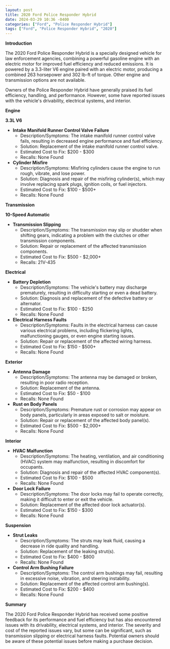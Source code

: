 ```yaml
---
layout: post
title: 2020 Ford Police Responder Hybrid
date: 2024-03-29 10:36 -0400
categories: ["Ford", "Police Responder Hybrid"]
tags: ["Ford", "Police Responder Hybrid", "2020"]
---
```

**Introduction**

The 2020 Ford Police Responder Hybrid is a specially designed vehicle for law enforcement agencies, combining a powerful gasoline engine with an electric motor for improved fuel efficiency and reduced emissions. It is powered by a 3.3-liter V6 engine paired with an electric motor, producing a combined 263 horsepower and 302 lb-ft of torque. Other engine and transmission options are not available.

Owners of the Police Responder Hybrid have generally praised its fuel efficiency, handling, and performance. However, some have reported issues with the vehicle's drivability, electrical systems, and interior.

**Engine**

**3.3L V6**

* **Intake Manifold Runner Control Valve Failure**
    * Description/Symptoms: The intake manifold runner control valve fails, resulting in decreased engine performance and fuel efficiency.
    * Solution: Replacement of the intake manifold runner control valve.
    * Estimated Cost to Fix: $200 - $300
    * Recalls: None Found
* **Cylinder Misfire**
    * Description/Symptoms: Misfiring cylinders cause the engine to run rough, vibrate, and lose power.
    * Solution: Diagnosis and repair of the misfiring cylinder(s), which may involve replacing spark plugs, ignition coils, or fuel injectors.
    * Estimated Cost to Fix: $100 - $500+
    * Recalls: None Found

**Transmission**

**10-Speed Automatic**

* **Transmission Slipping**
    * Description/Symptoms: The transmission may slip or shudder when shifting gears, indicating a problem with the clutches or other transmission components.
    * Solution: Repair or replacement of the affected transmission components.
    * Estimated Cost to Fix: $500 - $2,000+
    * Recalls: 21V-435

**Electrical**

* **Battery Depletion**
    * Description/Symptoms: The vehicle's battery may discharge prematurely, resulting in difficulty starting or even a dead battery.
    * Solution: Diagnosis and replacement of the defective battery or alternator.
    * Estimated Cost to Fix: $100 - $250
    * Recalls: None Found
* **Electrical Harness Faults**
    * Description/Symptoms: Faults in the electrical harness can cause various electrical problems, including flickering lights, malfunctioning gauges, or even engine starting issues.
    * Solution: Repair or replacement of the affected wiring harness.
    * Estimated Cost to Fix: $150 - $500+
    * Recalls: None Found

**Exterior**

* **Antenna Damage**
    * Description/Symptoms: The antenna may be damaged or broken, resulting in poor radio reception.
    * Solution: Replacement of the antenna.
    * Estimated Cost to Fix: $50 - $100
    * Recalls: None Found
* **Rust on Body Panels**
    * Description/Symptoms: Premature rust or corrosion may appear on body panels, particularly in areas exposed to salt or moisture.
    * Solution: Repair or replacement of the affected body panel(s).
    * Estimated Cost to Fix: $500 - $2,000+
    * Recalls: None Found

**Interior**

* **HVAC Malfunction**
    * Description/Symptoms: The heating, ventilation, and air conditioning (HVAC) system may malfunction, resulting in discomfort for occupants.
    * Solution: Diagnosis and repair of the affected HVAC component(s).
    * Estimated Cost to Fix: $100 - $500
    * Recalls: None Found
* **Door Lock Failure**
    * Description/Symptoms: The door locks may fail to operate correctly, making it difficult to enter or exit the vehicle.
    * Solution: Replacement of the affected door lock actuator(s).
    * Estimated Cost to Fix: $150 - $300
    * Recalls: None Found

**Suspension**

* **Strut Leaks**
    * Description/Symptoms: The struts may leak fluid, causing a decrease in ride quality and handling.
    * Solution: Replacement of the leaking strut(s).
    * Estimated Cost to Fix: $400 - $800
    * Recalls: None Found
* **Control Arm Bushing Failure**
    * Description/Symptoms: The control arm bushings may fail, resulting in excessive noise, vibration, and steering instability.
    * Solution: Replacement of the affected control arm bushing(s).
    * Estimated Cost to Fix: $200 - $400
    * Recalls: None Found

**Summary**

The 2020 Ford Police Responder Hybrid has received some positive feedback for its performance and fuel efficiency but has also encountered issues with its drivability, electrical systems, and interior. The severity and cost of the reported issues vary, but some can be significant, such as transmission slipping or electrical harness faults. Potential owners should be aware of these potential issues before making a purchase decision.
